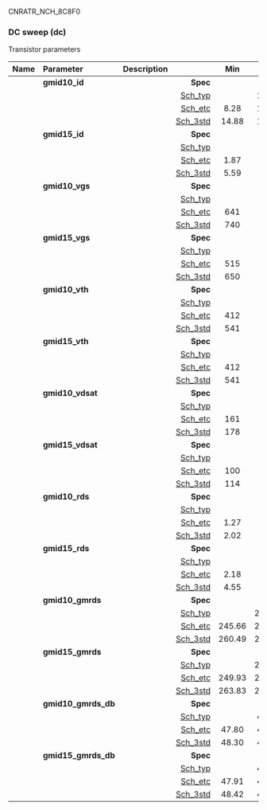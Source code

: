 CNRATR_NCH_8C8F0

### DC sweep (dc)

Transistor parameters



|**Name**|**Parameter**|**Description**| |**Min**|**Typ**|**Max**| Unit|
|:---|:---|:---|---:|:---:|:---:|:---:| ---:|
||**gmid10\_id** | | **Spec**  |  | **0.00** |  | **uA** |
| | | |<a href='results/dc_Sch_typical.html'>Sch_typ</a>| | 15.40 |  | |
| | | |<a href='results/dc_Sch_etc.html'>Sch_etc</a>|8.28 | 14.89 | 23.02 | |
| | | |<a href='results/dc_Sch_mc.html'>Sch_3std</a>|14.88 | 15.37 | 15.86 | |
||**gmid15\_id** | | **Spec**  |  | **0.00** |  | **uA** |
| | | |<a href='results/dc_Sch_typical.html'>Sch_typ</a>| | 5.79 |  | |
| | | |<a href='results/dc_Sch_etc.html'>Sch_etc</a>|1.87 | 5.30 | 8.78 | |
| | | |<a href='results/dc_Sch_mc.html'>Sch_3std</a>|5.59 | 5.78 | 5.96 | |
||**gmid10\_vgs** | | **Spec**  |  | **0** |  | **mV** |
| | | |<a href='results/dc_Sch_typical.html'>Sch_typ</a>| | 747 |  | |
| | | |<a href='results/dc_Sch_etc.html'>Sch_etc</a>|641 | 733 | 831 | |
| | | |<a href='results/dc_Sch_mc.html'>Sch_3std</a>|740 | 747 | 753 | |
||**gmid15\_vgs** | | **Spec**  |  | **0** |  | **mV** |
| | | |<a href='results/dc_Sch_typical.html'>Sch_typ</a>| | 657 |  | |
| | | |<a href='results/dc_Sch_etc.html'>Sch_etc</a>|515 | 626 | 754 | |
| | | |<a href='results/dc_Sch_mc.html'>Sch_3std</a>|650 | 657 | 663 | |
||**gmid10\_vth** | | **Spec**  |  | **0** |  | **mV** |
| | | |<a href='results/dc_Sch_typical.html'>Sch_typ</a>| | 544 |  | |
| | | |<a href='results/dc_Sch_etc.html'>Sch_etc</a>|412 | 528 | 643 | |
| | | |<a href='results/dc_Sch_mc.html'>Sch_3std</a>|541 | 544 | 547 | |
||**gmid15\_vth** | | **Spec**  |  | **0** |  | **mV** |
| | | |<a href='results/dc_Sch_typical.html'>Sch_typ</a>| | 544 |  | |
| | | |<a href='results/dc_Sch_etc.html'>Sch_etc</a>|412 | 528 | 643 | |
| | | |<a href='results/dc_Sch_mc.html'>Sch_3std</a>|541 | 544 | 547 | |
||**gmid10\_vdsat** | | **Spec**  |  | **0** |  | **mV** |
| | | |<a href='results/dc_Sch_typical.html'>Sch_typ</a>| | 181 |  | |
| | | |<a href='results/dc_Sch_etc.html'>Sch_etc</a>|161 | 177 | 195 | |
| | | |<a href='results/dc_Sch_mc.html'>Sch_3std</a>|178 | 181 | 183 | |
||**gmid15\_vdsat** | | **Spec**  |  | **0** |  | **mV** |
| | | |<a href='results/dc_Sch_typical.html'>Sch_typ</a>| | 116 |  | |
| | | |<a href='results/dc_Sch_etc.html'>Sch_etc</a>|100 | 107 | 111 | |
| | | |<a href='results/dc_Sch_mc.html'>Sch_3std</a>|114 | 116 | 118 | |
||**gmid10\_rds** | | **Spec**  |  | **0.00** |  | **MOhm** |
| | | |<a href='results/dc_Sch_typical.html'>Sch_typ</a>| | 2.05 |  | |
| | | |<a href='results/dc_Sch_etc.html'>Sch_etc</a>|1.27 | 2.28 | 3.76 | |
| | | |<a href='results/dc_Sch_mc.html'>Sch_3std</a>|2.02 | 2.05 | 2.08 | |
||**gmid15\_rds** | | **Spec**  |  | **0.00** |  | **MOhm** |
| | | |<a href='results/dc_Sch_typical.html'>Sch_typ</a>| | 4.63 |  | |
| | | |<a href='results/dc_Sch_etc.html'>Sch_etc</a>|2.18 | 5.89 | 13.58 | |
| | | |<a href='results/dc_Sch_mc.html'>Sch_3std</a>|4.55 | 4.63 | 4.72 | |
||**gmid10\_gmrds** | | **Spec**  |  | **0.00** |  | **V** |
| | | |<a href='results/dc_Sch_typical.html'>Sch_typ</a>| | 262.93 |  | |
| | | |<a href='results/dc_Sch_etc.html'>Sch_etc</a>|245.66 | 264.97 | 285.49 | |
| | | |<a href='results/dc_Sch_mc.html'>Sch_3std</a>|260.49 | 262.81 | 265.13 | |
||**gmid15\_gmrds** | | **Spec**  |  | **0.00** |  | **V** |
| | | |<a href='results/dc_Sch_typical.html'>Sch_typ</a>| | 268.21 |  | |
| | | |<a href='results/dc_Sch_etc.html'>Sch_etc</a>|249.93 | 257.74 | 268.71 | |
| | | |<a href='results/dc_Sch_mc.html'>Sch_3std</a>|263.83 | 267.98 | 272.14 | |
||**gmid10\_gmrds\_db** | | **Spec**  |  | **0.00** |  | **dB** |
| | | |<a href='results/dc_Sch_typical.html'>Sch_typ</a>| | 48.38 |  | |
| | | |<a href='results/dc_Sch_etc.html'>Sch_etc</a>|47.80 | 48.45 | 49.11 | |
| | | |<a href='results/dc_Sch_mc.html'>Sch_3std</a>|48.30 | 48.38 | 48.46 | |
||**gmid15\_gmrds\_db** | | **Spec**  |  | **0.00** |  | **dB** |
| | | |<a href='results/dc_Sch_typical.html'>Sch_typ</a>| | 48.56 |  | |
| | | |<a href='results/dc_Sch_etc.html'>Sch_etc</a>|47.91 | 48.21 | 48.59 | |
| | | |<a href='results/dc_Sch_mc.html'>Sch_3std</a>|48.42 | 48.56 | 48.69 | |

